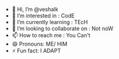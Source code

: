 - 👋 Hi, I’m @veshalk
- 👀 I’m interested in : CodE
- 🌱 I’m currently learning : TEcH
- 💞️ I’m looking to collaborate on : Not noW
- 📫 How to reach me : You Can't
- 😄 Pronouns: ME/ HIM
- ⚡ Fun fact: I ADAPT
